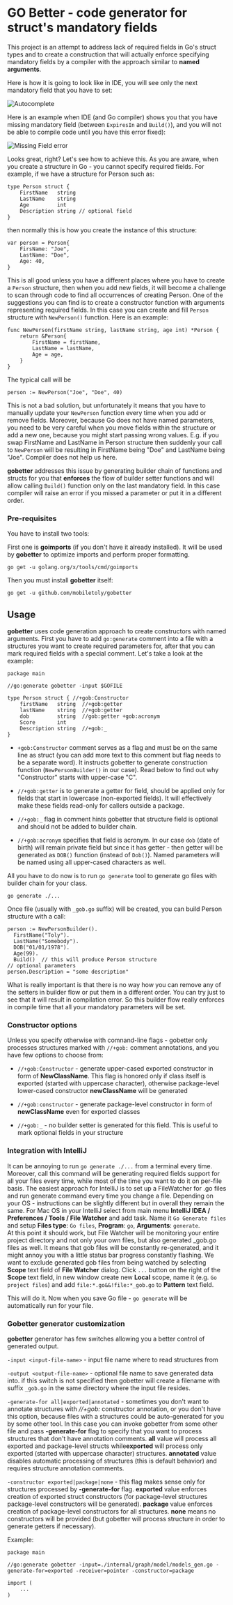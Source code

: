 # GO Better - code generator for struct's mandatory fields

This project is an attempt to address lack of required fields in Go's struct types and to create
a construction that will actually enforce specifying mandatory fields by a compiler with the approach
similar to **named arguments**.

Here is how it is going to look like in IDE, you will see only the next mandatory field
that you have to set:

![Autocomplete](autocomplete.png)

Here is an example when IDE (and Go compiler) shows you that you have missing mandatory
field (between `ExpiresIn` and `Build()`), and you will not be able to compile code until
you have this error fixed):

![Missing Field error](error_sample.png)

Looks great, right? Let's see how to achieve this. As you are aware, when you create a
structure in Go - you cannot specify required fields. For example, if we have a structure
for Person such as:

```
type Person struct {
	FirstName   string
	LastName    string
	Age         int
	Description string // optional field
}
```

then normally this is how you create the instance of this structure:

```
var person = Person{
    FirsName: "Joe",
    LastName: "Doe",
    Age: 40,
}
```

This is all good unless you have a different places where you have to create a `Person` structure,
then when you add new fields, it will become a challenge to scan through code to find all occurrences
of creating Person. One of the suggestions you can find is to create a constructor function with
arguments representing required fields. In this case you can create and fill `Person` structure
with `NewPerson()` function. Here is an example:

```
func NewPerson(firstName string, lastName string, age int) *Person {
    return &Person{
        FirstName = firstName,
        LastName = lastName,
        Age = age,
    }
}
```

The typical call will be

```
person := NewPerson("Joe", "Doe", 40)
```

This is not a bad solution, but unfortunately it means that you have to manually update your `NewPerson`
function every time when you add or remove fields. Moreover, because Go does not have named parameters,
you need to be very careful when you move fields within the structure or add a new one, because you might
start passing wrong values.
E.g. if you swap FirstName and LastName in Person structure then suddenly your call to `NewPerson`
will be resulting in FirstName being "Doe" and LastName being "Joe". Compiler does not help us here.

**gobetter** addresses this issue by generating builder chain of functions and structs for you that
**enforces** the flow of builder setter functions and will allow calling `Build()` function only on the
last mandatory field. In this case compiler will raise an error if you missed a parameter or put it
in a different order.

### Pre-requisites

You have to install two tools:

First one is **goimports** (if you don't have it already installed). It will be used by **gobetter** to
optimize imports and perform proper formatting.

```shell
go get -u golang.org/x/tools/cmd/goimports
```

Then you must install **gobetter** itself:

```shell
go get -u github.com/mobiletoly/gobetter
```

## Usage

**gobetter** uses code generation approach to create constructors with named arguments. First you have
to add `go:generate` comment into a file with a structures you want to create required parameters for,
after that you can mark required fields with a  special comment. Let's take a look at the example:

```
package main

//go:generate gobetter -input $GOFILE

type Person struct { //+gob:Constructor
	firstName   string  //+gob:getter
	lastName    string  //+gob:getter
	dob         string  //gob:getter +gob:acronym
	Score       int     
	Description string  //+gob:_
}
```

- `+gob:Constructor` comment serves as a flag and must be on the same line as struct (you can add more
text to this comment but flag needs to be a separate word). It instructs gobetter to generate construction
function (`NewPersonBuilder()` in our case). Read below to find out why "Constructor" starts with
upper-case "C".


- `//+gob:getter` is to generate a getter for field, should be applied only for fields that start in
lowercase (non-exported fields). It will effectively make these fields read-only for callers outside a
package.


- `//+gob:_` flag in comment hints gobetter that structure field is optional and should not be added
to builder chain.


- `//+gob:acronym` specifies that field is acronym. In our case `dob` (date of birth) will remain private
field but since it has getter - then getter will be generated as `DOB()` function (instead of `Dob()`).
Named parameters will be named using all upper-cased characters as well.

All you have to do now is to run `go generate` tool to generate go files with builder chain for your class.

```shell
go generate ./...
```

Once file (usually with `_gob.go` suffix) will be created, you can build Person structure with a call:

```
person := NewPersonBuilder().
  FirstName("Toly").
  LastName("Somebody").
  DOB("01/01/1978").
  Age(99).
  Build()  // this will produce Person structure
// optional parameters
person.Description = "some description"
```

What is really important is that there is no way how you can remove any of the setters in builder flow
or put them in a different order. You can try just to see that it will result in compilation error. So
this builder flow really enforces in compile time that all your mandatory parameters will be set.

### Constructor options

Unless you specify otherwise with comnand-line flags - gobetter only processes structures marked
with `//+gob:` comment annotations, and you have few options to choose from:

- `//+gob:Constructor` - generate upper-cased exported constructor in form of **NewClassName**.
This flag is honored only if class itself is exported (started with uppercase character),
otherwise package-level lower-cased constructor **newClassName** will be generated


- `//+gob:constructor` - generate package-level constructor in form of **newClassName** even for
exported classes


- `//+gob:_` - no builder setter is generated for this field. This is useful to mark optional fields
in your structure


### Integration with IntelliJ

It can be annoying to run `go generate ./...` from a terminal every time. Moreover, call this command will be generating
required fields support for all your files every time, while most of the time you want to do it on per-file basis. The
easiest approach for IntelliJ is to set up a FileWatcher for .go files and run generate command every time you change a
file. Depending on your OS - instructions can be slightly different but in overall they remain the same. For Mac OS in
your IntelliJ select from main menu **IntelliJ IDEA / Preferences / Tools / File Watcher** and add
<custom> task. Name it `Go Generate files` and setup **Files type**: `Go files`, **Program**: `go`,
**Arguments**: `generate`.<br>
At this point it should work, but File Watcher will be monitoring your entire project directory and not only your own
files, but also generated _gob.go files as well. It means that gob files will be constantly re-generated, and it might
annoy you with a little status bar progress constantly flashing. We want to exclude generated gob files from being
watched by selecting **Scope** text field of **File Watcher** dialog. Click `...` button on the right of the **Scope**
text field, in new window create new **Local** scope, name it (e.g. `Go project files`) and add
`file:*.go&&!file:*_gob.go` to **Pattern** text field.

This will do it. Now when you save Go file - `go generate` will be automatically run for your file.

### Gobetter generator customization

**gobetter** generator has few switches allowing you a better control of generated output.

`-input <input-file-name>` - input file name where to read structures from

`-output <output-file-name>` - optional file name to save generated data into. if this switch is not
specified then gobetter will create a filename with suffix `_gob.go` in the same directory where the input file resides.

`-generate-for all|exported|annotated` - sometimes you don't want to annotate structures with *//+gob:*
constructor annotation, or you don't have this option, because files with a structures could be
auto-generated for you by some other tool. In this case you can invoke gobetter from some other file
and pass **-generate-for** flag to specify that you want to process structures that don't have annotation
comments. **all** value will process all exported and package-level structs while**exported** will
process only exported (started with uppercase character) structures. **annotated** value disables
automatic processing of structures (this is default behavior) and requires structure annotation comments.

`-constructor exported|package|none` - this flag makes sense only for structures processed by
**-generate-for** flag. **exported** value enforces creation of exported struct constructors (for
package-level structures package-level constructors will be generated). **package** value enforces
creation of package-level constructors for all structures. **none** means no constructors will be
provided (but gobetter will process structure in order to generate getters if necessary).

Example:

```
package main

//go:generate gobetter -input=./internal/graph/model/models_gen.go -generate-for=exported -receiver=pointer -constructor=package

import (
    ...
)
```
